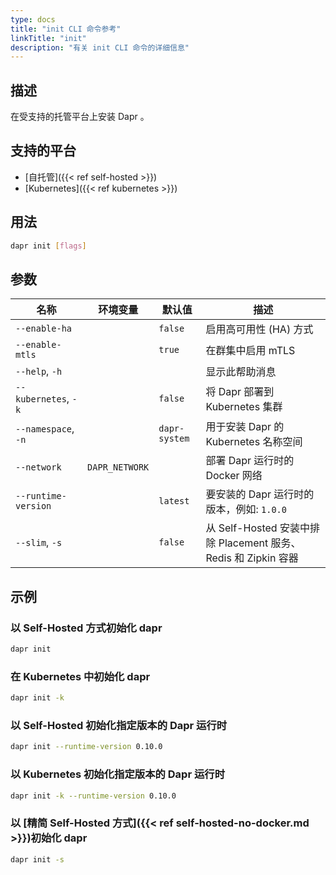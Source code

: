 ```yaml
---
type: docs
title: "init CLI 命令参考"
linkTitle: "init"
description: "有关 init CLI 命令的详细信息"
---
```


## 描述

在受支持的托管平台上安装 Dapr 。

## 支持的平台

- [自托管]({{< ref self-hosted >}})
- [Kubernetes]({{< ref kubernetes >}})

## 用法
```bash
dapr init [flags]
```

## 参数

| 名称                   | 环境变量           | 默认值           | 描述                                                 |
| -------------------- | -------------- | ------------- | -------------------------------------------------- |
| `--enable-ha`        |                | `false`       | 启用高可用性 (HA) 方式                                     |
| `--enable-mtls`      |                | `true`        | 在群集中启用 mTLS                                        |
| `--help`, `-h`       |                |               | 显示此帮助消息                                            |
| `--kubernetes`, `-k` |                | `false`       | 将 Dapr 部署到 Kubernetes 集群                           |
| `--namespace`, `-n`  |                | `dapr-system` | 用于安装 Dapr 的 Kubernetes 名称空间                        |
| `--network`          | `DAPR_NETWORK` |               | 部署 Dapr 运行时的 Docker 网络                             |
| `--runtime-version`  |                | `latest`      | 要安装的 Dapr 运行时的版本，例如: `1.0.0`                       |
| `--slim`, `-s`       |                | `false`       | 从 Self-Hosted 安装中排除 Placement 服务、Redis 和 Zipkin 容器 |

## 示例

### 以 Self-Hosted 方式初始化 dapr
```bash
dapr init
```

### 在 Kubernetes 中初始化 dapr
```bash
dapr init -k
```

### 以 Self-Hosted 初始化指定版本的 Dapr 运行时
```bash
dapr init --runtime-version 0.10.0
```

### 以 Kubernetes 初始化指定版本的 Dapr 运行时
```bash
dapr init -k --runtime-version 0.10.0
```

### 以 [精简 Self-Hosted 方式]({{< ref self-hosted-no-docker.md >}})初始化 dapr
```bash
dapr init -s
```